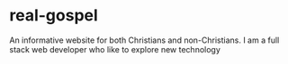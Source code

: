 # real-gospel
An informative website for both Christians and non-Christians. 
I am a full stack web developer who like to explore new technology
